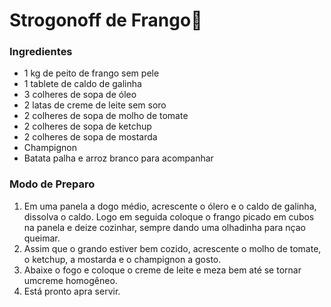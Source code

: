 # Strogonoff de Frango:chicken:



### Ingredientes

- 1 kg de peito de frango sem pele
- 1 tablete de caldo de galinha
- 3 colheres de sopa de óleo
- 2 latas de creme de leite sem soro
- 2  colheres de sopa de molho de tomate
- 2 colheres de sopa de ketchup
- 2 colheres de sopa de mostarda
- Champignon
- Batata palha e arroz branco para acompanhar

### Modo de Preparo

1. Em uma panela a dogo médio, acrescente o ólero e o caldo de galinha, dissolva o caldo. Logo em seguida coloque o frango picado em cubos na panela e deize cozinhar, sempre dando uma olhadinha para nçao queimar.
2. Assim que o grando estiver bem cozido, acrescente o molho de tomate, o ketchup, a mostarda e o champignon a gosto.
3. Abaixe o fogo e coloque o creme de leite e meza bem até se tornar umcreme homogêneo.
4. Está pronto apra servir.

